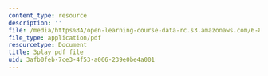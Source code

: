 ```yaml
---
content_type: resource
description: ''
file: /media/https%3A/open-learning-course-data-rc.s3.amazonaws.com/6-849-geometric-folding-algorithms-linkages-origami-polyhedra-fall-2012/3afb0feb7ce34f53a066239e0be4a001_wPPf9S7IiAs.pdf
file_type: application/pdf
resourcetype: Document
title: 3play pdf file
uid: 3afb0feb-7ce3-4f53-a066-239e0be4a001
---
```

